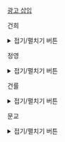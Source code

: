 
<a href = 'https://programmers.co.kr/learn/courses/30/lessons/72414'> 광고 삽입 </a>


건희
<details>
<summary>접기/펼치기 버튼</summary>
	
``` python

def time_to_int(time):
    h, m, s = time.split(':')
    return int(h) * 3600 + int(m) * 60 + int(s)

def int_to_time(time):
    h = time // 3600
    h = '0' + str(h) if h < 10 else str(h)
    time = time % 3600 
    m = time // 60
    m = '0' + str(m) if m < 10 else str(m)
    time = time % 60
    s = '0' + str(time) if time < 10 else str(time)
    return h + ':' + m + ':' + s

def solution(play_time, adv_time, logs):
    play_time = time_to_int(play_time)
    adv_time = time_to_int(adv_time)
    total = [0 for i in range(play_time + 1)]
    
    # 시작 부분하고 끝부분 표시
    for i in logs:
        start, end = i.split('-')
        start = time_to_int(start)
        end = time_to_int(end)
        total[start] += 1
        total[end] -= 1 
        
    for i in range(1, len(total)):
        total[i] = total[i] + total[i - 1]
## 누적 시간은 어케? 모르겟다 싯팔~
	
```
	
</details>
    
정영
<details>
<summary>접기/펼치기 버튼</summary>


</details>
    
건률
<details>
<summary>접기/펼치기 버튼</summary>
	
``` python
테스트 13 〉	통과 (679.10ms, 54.5MB)
	
def toSec(string):
    timeList = string.split(':')
    return (int(timeList[0])*60*60) + (int(timeList[1])*60) + (int(timeList[2]))

def toTime(num):
    h = num // 3600
    m = (num % 3600) // 60
    s = (num % 60)
    return str(h).zfill(2)+':'+str(m).zfill(2)+':'+str(s).zfill(2)


def solution(play_time, adv_time, logs):
    answer = ''
    sec_play_time = toSec(play_time)
    sec_adv_time = toSec(adv_time)
    time = [0]*(sec_play_time+1)
    
    for log in logs :
        startTime = toSec(log.split('-')[0])
        endTime = toSec(log.split('-')[1])
        time[startTime] += 1
        time[endTime] -= 1
        
    for i in range(1,sec_play_time):
        time[i] += time[i-1]
        
    for i in range(1,sec_play_time):
        time[i] += time[i-1]
        
    my_sum = time[sec_adv_time]
    position = 0
    
    for i in range(1,sec_play_time-sec_adv_time):
        temp_sum = time[sec_adv_time+i] - time[i]
        if temp_sum > my_sum:
            my_sum = temp_sum
            position = i+1
            
    return toTime(position)
```
	
  
</details>
  
문교
<details>
<summary>접기/펼치기 버튼</summary>
	
	
</details>
